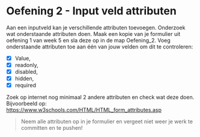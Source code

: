 
# Oefening 2 - Input veld attributen

Aan een inputveld kan je verschillende attributen toevoegen.
Onderzoek wat onderstaande attributen doen. Maak een kopie van je formulier uit oefening 1 van week 5 en sla deze op in de map Oefening_2. Voeg onderstaande attributen toe aan één van jouw velden om dit te controleren:

- [X] Value,
- [X] readonly,
- [X] disabled,
- [X] hidden,
- [X] required

Zoek op internet nog minimaal 2 andere attributen en check wat deze doen.
Bijvoorbeeld op: <https://www.w3schools.com/HTML/HTML_form_attributes.asp>

> Neem alle attributen op in je formulier en vergeet niet weer je werk te committen en te pushen!
